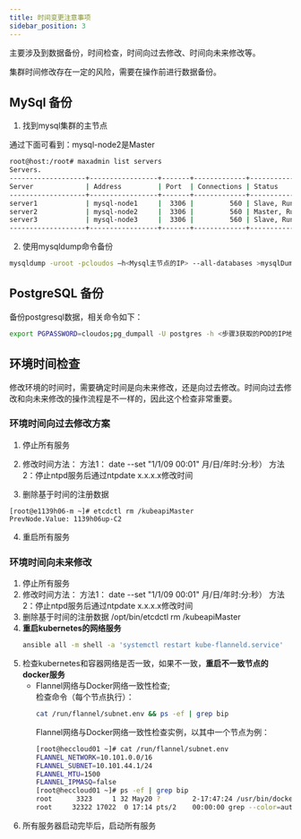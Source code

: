 ```yaml
---
title: 时间变更注意事项
sidebar_position: 3
---
```


主要涉及到数据备份，时间检查，时间向过去修改、时间向未来修改等。

集群时间修改存在一定的风险，需要在操作前进行数据备份。

## MySql 备份

1. 找到mysql集群的主节点

通过下面可看到：mysql-node2是Master
```bash
root@host:/root# maxadmin list servers
Servers.
-------------------+-----------------+-------+-------------+--------------------
Server             | Address         | Port  | Connections | Status              
-------------------+-----------------+-------+-------------+--------------------
server1            | mysql-node1     |  3306 |         560 | Slave, Running
server2            | mysql-node2     |  3306 |         560 | Master, Running
server3            | mysql-node3     |  3306 |         560 | Slave, Running
-------------------+-----------------+-------+-------------+--------------------
```
2. 使用mysqldump命令备份

```bash
mysqldump -uroot -pcloudos –h<Mysql主节点的IP> --all-databases >mysqlDump_`date +"%Y%m%d_%H%M%S_%s"`.sql
```

## PostgreSQL 备份
备份postgresql数据，相关命令如下：

```bash
export PGPASSWORD=cloudos;pg_dumpall -U postgres -h <步骤3获取的POD的IP地址> -c -f /root/pg_bak-$(date +%y%m%d%H%M%S).bak
```

## 环境时间检查

修改环境的时间时，需要确定时间是向未来修改，还是向过去修改。时间向过去修改和向未来修改的操作流程是不一样的，因此这个检查非常重要。


### 环境时间向过去修改方案
1. 停止所有服务
2. 修改时间方法：
    方法1： date --set "1/1/09 00:01" 月/日/年时:分:秒）
    方法2：停止ntpd服务后通过ntpdate x.x.x.x修改时间

3. 删除基于时间的注册数据
```
[root@e1139h06-m ~]# etcdctl rm /kubeapiMaster
PrevNode.Value: 1139h06up-C2
```
4. 重启所有服务

### 环境时间向未来修改

1. 停止所有服务
2. 修改时间方法：
    方法1： date --set "1/1/09 00:01" 月/日/年时:分:秒）
    方法2：停止ntpd服务后通过ntpdate x.x.x.x修改时间
3. 删除基于时间的注册数据
/opt/bin/etcdctl rm /kubeapiMaster
4. **重启kubernetes的网络服务**
    ```bash
    ansible all -m shell -a 'systemctl restart kube-flanneld.service'
    ```
4. 检查kubernetes和容器网络是否一致，如果不一致，**重启不一致节点的docker服务**  
    - Flannel网络与Docker网络一致性检查;  
        检查命令（每个节点执行）：  
        ```bash
        cat /run/flannel/subnet.env && ps -ef | grep bip
        ```
        Flannel网络与Docker网络一致性检查实例，以其中一个节点为例：
        ```bash
        [root@heccloud01 ~]# cat /run/flannel/subnet.env 
        FLANNEL_NETWORK=10.101.0.0/16
        FLANNEL_SUBNET=10.101.44.1/24
        FLANNEL_MTU=1500
        FLANNEL_IPMASQ=false
        [root@heccloud01 ~]# ps -ef | grep bip
        root      3323     1 32 May20 ?        2-17:47:24 /usr/bin/dockerd -H tcp://0.0.0.0:2375 -H unix:///var/run/docker.sock --insecure-registry=172.25.18.103:9999 --bip=10.101.44.1/24 --mtu=1500  --storage-driver=devicemapper --storage-opt dm.datadev=/dev/centos/data --storage-opt dm.metadatadev=/dev/centos/metadata --log-opt max-size=1g --log-opt max-file=2
        root     32322 17022  0 17:14 pts/2    00:00:00 grep --color=auto bip
        ```
5. 所有服务器启动完毕后，启动所有服务